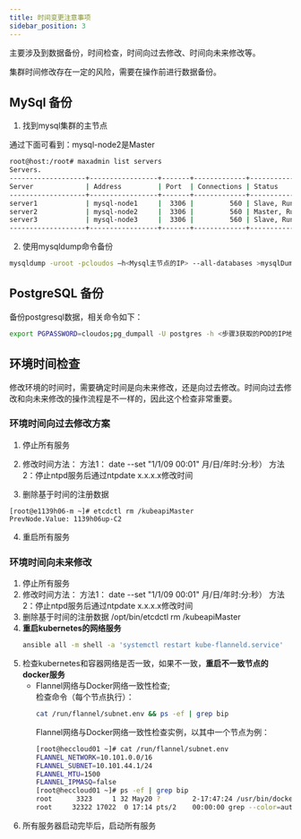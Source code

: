 ```yaml
---
title: 时间变更注意事项
sidebar_position: 3
---
```


主要涉及到数据备份，时间检查，时间向过去修改、时间向未来修改等。

集群时间修改存在一定的风险，需要在操作前进行数据备份。

## MySql 备份

1. 找到mysql集群的主节点

通过下面可看到：mysql-node2是Master
```bash
root@host:/root# maxadmin list servers
Servers.
-------------------+-----------------+-------+-------------+--------------------
Server             | Address         | Port  | Connections | Status              
-------------------+-----------------+-------+-------------+--------------------
server1            | mysql-node1     |  3306 |         560 | Slave, Running
server2            | mysql-node2     |  3306 |         560 | Master, Running
server3            | mysql-node3     |  3306 |         560 | Slave, Running
-------------------+-----------------+-------+-------------+--------------------
```
2. 使用mysqldump命令备份

```bash
mysqldump -uroot -pcloudos –h<Mysql主节点的IP> --all-databases >mysqlDump_`date +"%Y%m%d_%H%M%S_%s"`.sql
```

## PostgreSQL 备份
备份postgresql数据，相关命令如下：

```bash
export PGPASSWORD=cloudos;pg_dumpall -U postgres -h <步骤3获取的POD的IP地址> -c -f /root/pg_bak-$(date +%y%m%d%H%M%S).bak
```

## 环境时间检查

修改环境的时间时，需要确定时间是向未来修改，还是向过去修改。时间向过去修改和向未来修改的操作流程是不一样的，因此这个检查非常重要。


### 环境时间向过去修改方案
1. 停止所有服务
2. 修改时间方法：
    方法1： date --set "1/1/09 00:01" 月/日/年时:分:秒）
    方法2：停止ntpd服务后通过ntpdate x.x.x.x修改时间

3. 删除基于时间的注册数据
```
[root@e1139h06-m ~]# etcdctl rm /kubeapiMaster
PrevNode.Value: 1139h06up-C2
```
4. 重启所有服务

### 环境时间向未来修改

1. 停止所有服务
2. 修改时间方法：
    方法1： date --set "1/1/09 00:01" 月/日/年时:分:秒）
    方法2：停止ntpd服务后通过ntpdate x.x.x.x修改时间
3. 删除基于时间的注册数据
/opt/bin/etcdctl rm /kubeapiMaster
4. **重启kubernetes的网络服务**
    ```bash
    ansible all -m shell -a 'systemctl restart kube-flanneld.service'
    ```
4. 检查kubernetes和容器网络是否一致，如果不一致，**重启不一致节点的docker服务**  
    - Flannel网络与Docker网络一致性检查;  
        检查命令（每个节点执行）：  
        ```bash
        cat /run/flannel/subnet.env && ps -ef | grep bip
        ```
        Flannel网络与Docker网络一致性检查实例，以其中一个节点为例：
        ```bash
        [root@heccloud01 ~]# cat /run/flannel/subnet.env 
        FLANNEL_NETWORK=10.101.0.0/16
        FLANNEL_SUBNET=10.101.44.1/24
        FLANNEL_MTU=1500
        FLANNEL_IPMASQ=false
        [root@heccloud01 ~]# ps -ef | grep bip
        root      3323     1 32 May20 ?        2-17:47:24 /usr/bin/dockerd -H tcp://0.0.0.0:2375 -H unix:///var/run/docker.sock --insecure-registry=172.25.18.103:9999 --bip=10.101.44.1/24 --mtu=1500  --storage-driver=devicemapper --storage-opt dm.datadev=/dev/centos/data --storage-opt dm.metadatadev=/dev/centos/metadata --log-opt max-size=1g --log-opt max-file=2
        root     32322 17022  0 17:14 pts/2    00:00:00 grep --color=auto bip
        ```
5. 所有服务器启动完毕后，启动所有服务